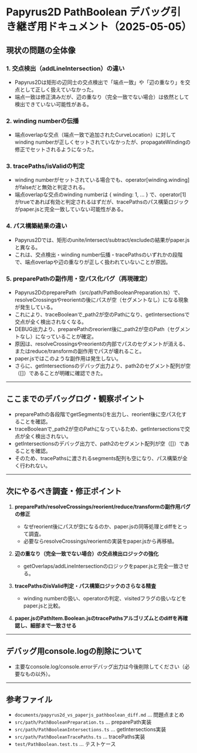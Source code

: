# Papyrus2D PathBoolean デバッグ引き継ぎ用ドキュメント（2025-05-05）

## 現状の問題の全体像

### 1. 交点検出（addLineIntersection）の違い
- Papyrus2Dは矩形の辺同士の交点検出で「端点一致」や「辺の重なり」を交点として正しく扱えていなかった。
- 端点一致は修正済みだが、辺の重なり（完全一致でない場合）は依然として検出できていない可能性がある。

### 2. winding numberの伝播
- 端点overlapな交点（端点一致で追加されたCurveLocation）に対してwinding numberが正しくセットされていなかったが、propagateWindingの修正でセットされるようになった。

### 3. tracePaths/isValidの判定
- winding numberがセットされている場合でも、operator[winding.winding]がfalseだと無効と判定される。
- 端点overlapな交点のwinding numberは { winding: 1, ... } で、operator[1]がtrueであれば有効と判定されるはずだが、tracePathsのパス構築ロジックがpaper.jsと完全一致していない可能性がある。

### 4. パス構築結果の違い
- Papyrus2Dでは、矩形のunite/intersect/subtract/excludeの結果がpaper.jsと異なる。
- これは、交点検出・winding number伝播・tracePathsのいずれかの段階で、端点overlapや辺の重なりが正しく扱われていないことが原因。

### 5. preparePathの副作用・空パス化バグ（再現確定）
- Papyrus2DのpreparePath（src/path/PathBooleanPreparation.ts）で、resolveCrossingsやreorientの後にパスが空（セグメントなし）になる現象が発生している。
- これにより、traceBooleanで_path2が空のPathになり、getIntersectionsで交点が全く検出されなくなる。
- DEBUG出力より、preparePathのreorient後に_path2が空のPath（セグメントなし）になっていることが確定。
- 原因は、resolveCrossingsやreorientの内部でパスのセグメントが消える、またはreduce/transformの副作用でパスが壊れること。
- paper.jsではこのような副作用は発生しない。
- さらに、getIntersectionsのデバッグ出力より、path2のセグメント配列が空（[]）であることが明確に確認できた。

---

## ここまでのデバッグログ・観察ポイント

- preparePathの各段階でgetSegments()を出力し、reorient後に空パス化することを確認。
- traceBooleanで_path2が空のPathになっているため、getIntersectionsで交点が全く検出されない。
- getIntersectionsのデバッグ出力で、path2のセグメント配列が空（[]）であることを確認。
- そのため、tracePathsに渡されるsegments配列も空になり、パス構築が全く行われない。

---

## 次にやるべき調査・修正ポイント

1. **preparePath/resolveCrossings/reorient/reduce/transformの副作用バグの修正**
   - なぜreorient後にパスが空になるのか、paper.jsの同等処理とdiffをとって調査。
   - 必要ならresolveCrossings/reorientの実装をpaper.jsから再移植。

2. **辺の重なり（完全一致でない場合）の交点検出ロジックの強化**
   - getOverlaps/addLineIntersectionのロジックをpaper.jsと完全一致させる。

3. **tracePathsのisValid判定・パス構築ロジックのさらなる精査**
   - winding numberの扱い、operatorの判定、visitedフラグの扱いなどをpaper.jsと比較。

4. **paper.jsのPathItem.Boolean.jsのtracePathsアルゴリズムとのdiffを再確認し、細部まで一致させる**

---

## デバッグ用console.logの削除について
- 主要なconsole.log/console.errorデバッグ出力は今後削除してください（必要なもの以外）。

---

## 参考ファイル
- `documents/papyrus2d_vs_paperjs_pathboolean_diff.md` … 問題点まとめ
- `src/path/PathBooleanPreparation.ts` … preparePath実装
- `src/path/PathBooleanIntersections.ts` … getIntersections実装
- `src/path/PathBooleanTracePaths.ts` … tracePaths実装
- `test/PathBoolean.test.ts` … テストケース